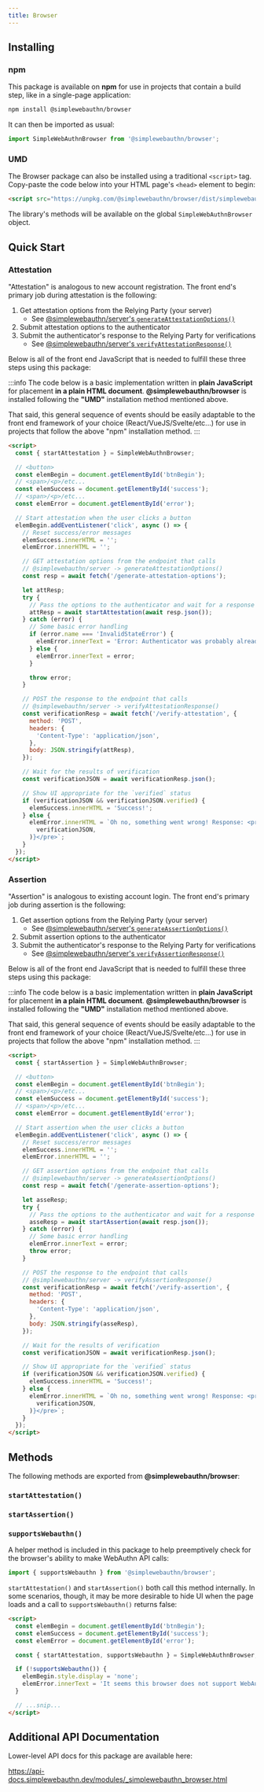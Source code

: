 ```yaml
---
title: Browser
---
```


## Installing

### npm

This package is available on **npm** for use in projects that contain a build step, like
in a single-page application:

```bash
npm install @simplewebauthn/browser
```

It can then be imported as usual:

```js
import SimpleWebAuthnBrowser from '@simplewebauthn/browser';
```

### UMD

The Browser package can also be installed using a traditional `<script>` tag. Copy-paste the code below into your HTML page's `<head>` element to begin:

```html
<script src="https://unpkg.com/@simplewebauthn/browser/dist/simplewebauthn-browser.min.js"></script>
```

The library's methods will be available on the global `SimpleWebAuthnBrowser` object.

## Quick Start

### Attestation

"Attestation" is analogous to new account registration. The front end's primary job during attestation is the following:

1. Get attestation options from the Relying Party (your server)
    - See [@simplewebauthn/server's `generateAttestationOptions()`](packages/server.md#1-generate-attestation-options)
2. Submit attestation options to the authenticator
3. Submit the authenticator's response to the Relying Party for verifications
    - See [@simplewebauthn/server's `verifyAttestationResponse()`](packages/server.md#2-verify-attestation-response)

Below is all of the front end JavaScript that is needed to fulfill these three steps using this package:

:::info
The code below is a basic implementation written in **plain JavaScript** for placement **in a plain HTML document**. **@simplewebauthn/browser** is installed following the **"UMD"** installation method mentioned above.

That said, this general sequence of events should be easily adaptable to the front end framework of your choice (React/VueJS/Svelte/etc...) for use in projects that follow the above "npm" installation method.
:::

```html
<script>
  const { startAttestation } = SimpleWebAuthnBrowser;

  // <button>
  const elemBegin = document.getElementById('btnBegin');
  // <span>/<p>/etc...
  const elemSuccess = document.getElementById('success');
  // <span>/<p>/etc...
  const elemError = document.getElementById('error');

  // Start attestation when the user clicks a button
  elemBegin.addEventListener('click', async () => {
    // Reset success/error messages
    elemSuccess.innerHTML = '';
    elemError.innerHTML = '';

    // GET attestation options from the endpoint that calls
    // @simplewebauthn/server -> generateAttestationOptions()
    const resp = await fetch('/generate-attestation-options');

    let attResp;
    try {
      // Pass the options to the authenticator and wait for a response
      attResp = await startAttestation(await resp.json());
    } catch (error) {
      // Some basic error handling
      if (error.name === 'InvalidStateError') {
        elemError.innerText = 'Error: Authenticator was probably already registered by user';
      } else {
        elemError.innerText = error;
      }

      throw error;
    }

    // POST the response to the endpoint that calls
    // @simplewebauthn/server -> verifyAttestationResponse()
    const verificationResp = await fetch('/verify-attestation', {
      method: 'POST',
      headers: {
        'Content-Type': 'application/json',
      },
      body: JSON.stringify(attResp),
    });

    // Wait for the results of verification
    const verificationJSON = await verificationResp.json();

    // Show UI appropriate for the `verified` status
    if (verificationJSON && verificationJSON.verified) {
      elemSuccess.innerHTML = 'Success!';
    } else {
      elemError.innerHTML = `Oh no, something went wrong! Response: <pre>${JSON.stringify(
        verificationJSON,
      )}</pre>`;
    }
  });
</script>
```

### Assertion

"Assertion" is analogous to existing account login. The front end's primary job during assertion is the following:

1. Get assertion options from the Relying Party (your server)
    - See [@simplewebauthn/server's `generateAssertionOptions()`](packages/server.md#1-generate-assertion-options)
2. Submit assertion options to the authenticator
3. Submit the authenticator's response to the Relying Party for verifications
    - See [@simplewebauthn/server's `verifyAssertionResponse()`](packages/server.md#2-verify-assertion-response)

Below is all of the front end JavaScript that is needed to fulfill these three steps using this package:

:::info
The code below is a basic implementation written in **plain JavaScript** for placement **in a plain HTML document**. **@simplewebauthn/browser** is installed following the **"UMD"** installation method mentioned above.

That said, this general sequence of events should be easily adaptable to the front end framework of your choice (React/VueJS/Svelte/etc...) for use in projects that follow the above "npm" installation method.
:::

```html
<script>
  const { startAssertion } = SimpleWebAuthnBrowser;

  // <button>
  const elemBegin = document.getElementById('btnBegin');
  // <span>/<p>/etc...
  const elemSuccess = document.getElementById('success');
  // <span>/<p>/etc...
  const elemError = document.getElementById('error');

  // Start assertion when the user clicks a button
  elemBegin.addEventListener('click', async () => {
    // Reset success/error messages
    elemSuccess.innerHTML = '';
    elemError.innerHTML = '';

    // GET assertion options from the endpoint that calls
    // @simplewebauthn/server -> generateAssertionOptions()
    const resp = await fetch('/generate-assertion-options');

    let asseResp;
    try {
      // Pass the options to the authenticator and wait for a response
      asseResp = await startAssertion(await resp.json());
    } catch (error) {
      // Some basic error handling
      elemError.innerText = error;
      throw error;
    }

    // POST the response to the endpoint that calls
    // @simplewebauthn/server -> verifyAssertionResponse()
    const verificationResp = await fetch('/verify-assertion', {
      method: 'POST',
      headers: {
        'Content-Type': 'application/json',
      },
      body: JSON.stringify(asseResp),
    });

    // Wait for the results of verification
    const verificationJSON = await verificationResp.json();

    // Show UI appropriate for the `verified` status
    if (verificationJSON && verificationJSON.verified) {
      elemSuccess.innerHTML = 'Success!';
    } else {
      elemError.innerHTML = `Oh no, something went wrong! Response: <pre>${JSON.stringify(
        verificationJSON,
      )}</pre>`;
    }
  });
</script>
```

## Methods

The following methods are exported from **@simplewebauthn/browser**:

### `startAttestation()`


### `startAssertion()`


### `supportsWebauthn()`

A helper method is included in this package to help preemptively check for the browser's ability to make WebAuthn API calls:

```js
import { supportsWebauthn } from '@simplewebauthn/browser';
```

`startAttestation()` and `startAssertion()` both call this method internally. In some scenarios, though, it may be more desirable to hide UI when the page loads and a call to `supportsWebauthn()` returns false:

```html
<script>
  const elemBegin = document.getElementById('btnBegin');
  const elemSuccess = document.getElementById('success');
  const elemError = document.getElementById('error');

  const { startAttestation, supportsWebauthn } = SimpleWebAuthnBrowser;

  if (!supportsWebauthn()) {
    elemBegin.style.display = 'none';
    elemError.innerText = 'It seems this browser does not support WebAuthn...';
  }

  // ...snip...
</script>
```

## Additional API Documentation

Lower-level API docs for this package are available here:

https://api-docs.simplewebauthn.dev/modules/_simplewebauthn_browser.html
